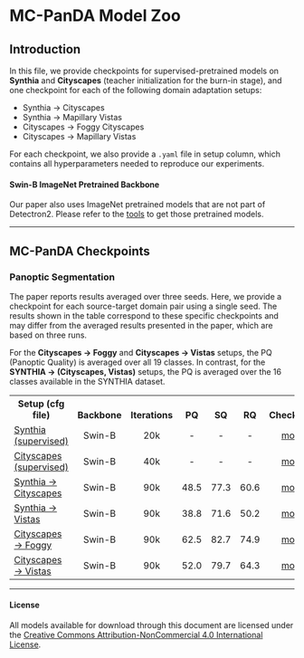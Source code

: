 # MC-PanDA Model Zoo 

## Introduction

In this file, we provide checkpoints for supervised-pretrained models on **Synthia** and **Cityscapes** (teacher initialization for the burn-in stage), and one checkpoint for each of the following domain adaptation setups:
- Synthia → Cityscapes
- Synthia → Mapillary Vistas
- Cityscapes → Foggy Cityscapes
- Cityscapes → Mapillary Vistas

For each checkpoint, we also provide a `.yaml` file in setup column, which contains all hyperparameters needed to reproduce our experiments.

#### Swin-B ImageNet Pretrained Backbone

Our paper also uses ImageNet pretrained models that are not part of Detectron2. Please refer to the [tools](https://github.com/facebookresearch/MaskFormer/tree/master/tools) to get those pretrained models.

---

## MC-PanDA Checkpoints

### Panoptic Segmentation
The paper reports results averaged over three seeds. Here, we provide a checkpoint for each source-target domain pair using a single seed. The results shown in the table correspond to these specific checkpoints and may differ from the averaged results presented in the paper, which are based on three runs. 

For the **Cityscapes → Foggy** and **Cityscapes → Vistas** setups, the PQ (Panoptic Quality) is averaged over all 19 classes. In contrast, for the **SYNTHIA → (Cityscapes, Vistas)** setups, the PQ is averaged over the 16 classes available in the SYNTHIA dataset.
<table>
<tbody>
<tr>
<th valign="bottom">Setup (cfg file)</th>
<th valign="bottom">Backbone</th>
<th valign="bottom">Iterations</th>
<th valign="bottom">PQ</th>
<th valign="bottom">SQ</th>
<th valign="bottom">RQ</th>
<th valign="bottom">Checkpoint</th>
</tr>
<!-- Supervised Rows -->
<tr>
<td align="left"><a href="configs/synthia_supervised/panoptic-segmentation/swin/maskformer2_swin-base_22k_bs4_90k_crop512x1024_sup.yaml">Synthia (supervised)</a></td>
<td align="center">Swin-B</td>
<td align="center">20k</td>
<td align="center">-</td>
<td align="center">-</td>
<td align="center">-</td>
<td align="center"><a href="https://ferhr-my.sharepoint.com/:f:/g/personal/imartinovic_fer_hr/EuhQA1vJes5HtkcMe4uxXPUBObNJTwYT4DfcdDSEVPSigw?e=LgIfnp">model</a></td>
</tr>
<tr>
<td align="left"><a href="configs/cityscapes_supervised/panoptic-segmentation/swin/maskformer2_swin_base_IN21k_384_bs16_20k_sup.yaml">Cityscapes (supervised)</a></td>
<td align="center">Swin-B</td>
<td align="center">40k</td>
<td align="center">-</td>
<td align="center">-</td>
<td align="center">-</td>
<td align="center"><a href="https://ferhr-my.sharepoint.com/:f:/g/personal/imartinovic_fer_hr/EuPN_w-Eia9HuRlZFuICiGABm8cm32-92p_usMSwjgnzMg?e=vvjrVK">model</a></td>
</tr>
<!-- Horizontal Divider -->
<tr>
</tr>
<!-- Domain Adaptation Rows -->
<tr>
<td align="left"><a href="configs/synthia_to_city/panoptic-segmentation/swin/maskformer2_swin-base_22k_bs4_90k_crop512x1024_conf_unl.yaml">Synthia → Cityscapes</a></td>
<td align="center">Swin-B</td>
<td align="center">90k</td>
<td align="center">48.5</td>
<td align="center">77.3</td>
<td align="center">60.6</td>
<td align="center"><a href="https://ferhr-my.sharepoint.com/:f:/g/personal/imartinovic_fer_hr/EglJKft2s9pPhn6ifgaQVesBaB2GLIT9lLtKJgQj_I0Bpw?e=y64jUY">model</a></td>
</tr>
<tr>
<td align="left"><a href="configs/synthia_to_vistas/panoptic-segmentation/swin/maskformer2_unlabeled_vistas_swin-base_22k_bs4_90k_crop512x1024_conf.yaml">Synthia → Vistas</a></td>
<td align="center">Swin-B</td>
<td align="center">90k</td>
<td align="center">38.8</td>
<td align="center">71.6</td>
<td align="center">50.2</td>
<td align="center"><a href="https://ferhr-my.sharepoint.com/:f:/g/personal/imartinovic_fer_hr/Eu-yDZG9dOBFphaNWvQZAVIB2eT81W51Un_ZnFvFP9MbLw?e=QtLkMf">model</a></td>
</tr>
<tr>
<td align="left"><a href="configs/city_to_foggy/panoptic-segmentation/swin/maskformer2_swin-base_22k_bs4_90k_crop512x1024_conf.yaml">Cityscapes → Foggy</a></td>
<td align="center">Swin-B</td>
<td align="center">90k</td>
<td align="center">62.5</td>
<td align="center">82.7</td>
<td align="center">74.9</td>
<td align="center"><a href="https://ferhr-my.sharepoint.com/:f:/g/personal/imartinovic_fer_hr/EicIqx-yst9MsEWFRxjlNQcBAZbCEYSzALOWY7LV2L_lXQ?e=4mhIyz">model</a></td>
</tr>
<tr>
<td align="left"><a href="configs/city_to_vistas/swin/maskformer2_swin-base_22k_bs4_90k_crop512x1024_conf.yaml">Cityscapes → Vistas</a></td>
<td align="center">Swin-B</td>
<td align="center">90k</td>
<td align="center">52.0</td>
<td align="center">79.7</td>
<td align="center">64.3</td>
<td align="center"><a href="https://ferhr-my.sharepoint.com/:f:/g/personal/imartinovic_fer_hr/EoWVBF6hKnpArJpUxpYASpgBUg26oE8B61EUe7jQikDJCQ?e=NdA4mU">model</a></td>
</tr>
</tbody>
</table>

---

#### License

All models available for download through this document are licensed under the [Creative Commons Attribution-NonCommercial 4.0 International License](https://creativecommons.org/licenses/by-nc/4.0/).
